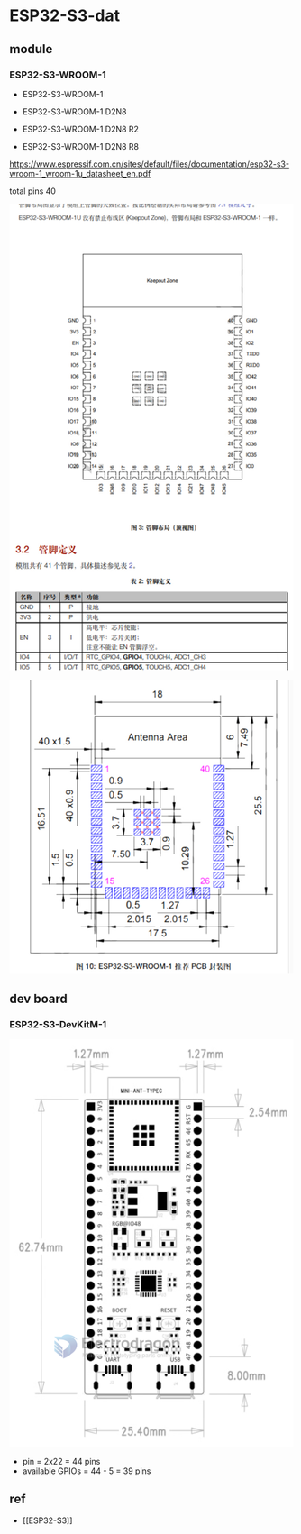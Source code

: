 
# ESP32-S3-dat 



## module 

### ESP32-S3-WROOM-1

- ESP32-S3-WROOM-1


- ESP32-S3-WROOM-1 D2N8
- ESP32-S3-WROOM-1 D2N8 R2
- ESP32-S3-WROOM-1 D2N8 R8

https://www.espressif.com.cn/sites/default/files/documentation/esp32-s3-wroom-1_wroom-1u_datasheet_en.pdf


total pins 40

![](52-29-22-05-03-2023.png)

![](14-31-22-05-03-2023.png)






## dev board 

###  ESP32-S3-DevKitM-1

![](2023-12-01-15-32-07.png)

- pin = 2x22 = 44 pins 
- available GPIOs = 44 - 5 = 39 pins 

## ref 

- [[ESP32-S3]]